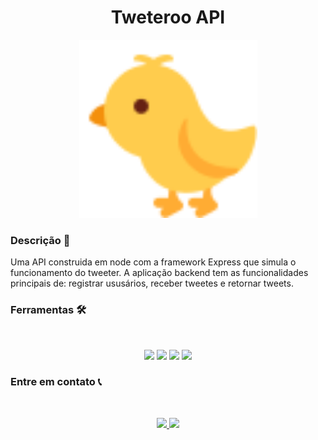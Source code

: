<h1 align="center">Tweteroo API</h1>

<p align='center'>
<img src="./images/tweteroo.svg" width="285px">
<p>

### Descrição 📎

Uma API construida em node com a framework Express que simula o funcionamento do tweeter. A aplicação backend tem as funcionalidades principais de: registrar ususários, receber tweetes e retornar tweets.

### Ferramentas 🛠️

<br>

<p align='center'>
<img src="https://img.shields.io/badge/JavaScript-323330?style=for-the-badge&logo=javascript&logoColor=F7DF1E">
<img src="https://img.shields.io/badge/Node.js-43853D?style=for-the-badge&logo=node.js&logoColor=white">
<img src="https://img.shields.io/badge/Express.js-404D59?style=for-the-badge&logo=express">
<img src="https://img.shields.io/badge/Git-E34F26?style=for-the-badge&logo=git&logoColor=white">
<p>

### Entre em contato 📞

<br>

<p align="center">
<a href="https://www.linkedin.com/in/luis-felipe-vanin-martins-5a5b38215">
<img src="https://img.shields.io/badge/-LinkedIn-black.svg?style=for-the-badge&logo=linkedin&colorB=blue">
</a>
<a href="mailto:luisfvanin2@gmail.com">
<img src="https://img.shields.io/badge/Gmail:%20luisfvanin2@gmail.com-D14836?style=for-the-badge&logo=gmail&logoColor=white">
</a>
</p>

<!--
[![LinkedIn][linkedin-shield]][linkedin-url]
[![Gmail][gmail-shield]][gmail-link]

[linkedin-shield]: https://img.shields.io/badge/-LinkedIn-black.svg?style=for-the-badge&logo=linkedin&colorB=blue
[linkedin-url]: https://www.linkedin.com/in/luis-felipe-vanin-martins-5a5b38215
[gmail-shield]: https://img.shields.io/badge/Gmail:%20luisfvanin2@gmail.com-D14836?style=for-the-badge&logo=gmail&logoColor=white

[gmail-link]: [mailto:luisfvanin2@gmail.com] -->
